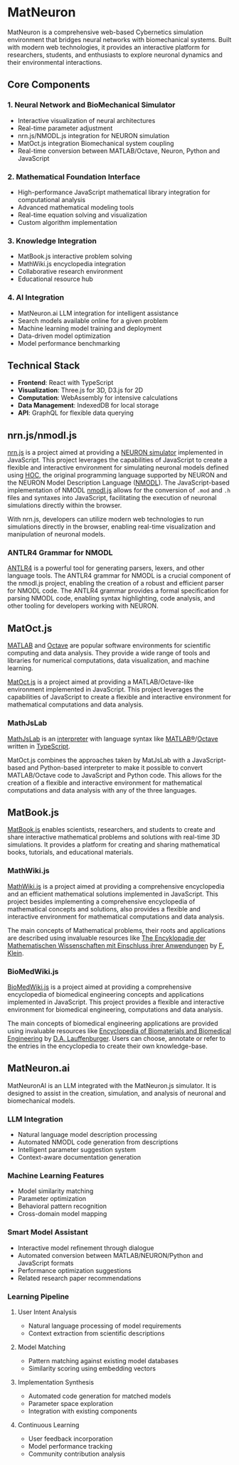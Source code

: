 # MatNeuron

MatNeuron is a comprehensive web-based Cybernetics simulation environment that bridges neural networks with biomechanical systems. Built with modern web technologies, it provides an interactive platform for researchers, students, and enthusiasts to explore neuronal dynamics and their environmental interactions.

## Core Components

### 1. Neural Network and BioMechanical Simulator
- Interactive visualization of neural architectures
- Real-time parameter adjustment
- nrn.js/NMODL.js integration for NEURON simulation
- MatOct.js integration Biomechanical system coupling
- Real-time conversion between MATLAB/Octave, Neuron, Python and JavaScript

### 2. Mathematical Foundation Interface
- High-performance JavaScript mathematical library integration for computational analysis
- Advanced mathematical modeling tools
- Real-time equation solving and visualization
- Custom algorithm implementation

### 3. Knowledge Integration
- MatBook.js interactive problem solving
- MathWiki.js encyclopedia integration
- Collaborative research environment
- Educational resource hub

### 4. AI Integration
- MatNeuron.ai LLM integration for intelligent assistance
- Search models available online for a given problem
- Machine learning model training and deployment
- Data-driven model optimization
- Model performance benchmarking
  
## Technical Stack

- **Frontend**: React with TypeScript
- **Visualization**: Three.js for 3D, D3.js for 2D
- **Computation**: WebAssembly for intensive calculations
- **Data Management**: IndexedDB for local storage
- **API**: GraphQL for flexible data querying


## nrn.js/nmodl.js

[nrn.js](https://github.com/vahidgh/nrnjs) is a project aimed at providing a [NEURON simulator](http://neuron.yale.edu/neuron/) implemented in JavaScript. This project leverages the capabilities of JavaScript to create a flexible and interactive environment for simulating neuronal models defined using [HOC](https://nrn.readthedocs.io/en/latest/guide/hoc_chapter_11_old_reference.html), the original programming language supported by NEURON and the NEURON Model Description Language ([NMODL](https://www.neuron.yale.edu/neuron/static/docs/help/neuron/nmodl/nmodl.html)). The JavaScript-based implementation of NMODL [nmodl.js](https://github.com/vahidgh/nmodljs) allows for the conversion of `.mod` and `.h` files and syntaxes into JavaScript, facilitating the execution of neuronal simulations directly within the browser.

With nrn.js, developers can utilize modern web technologies to run simulations directly in the browser, enabling real-time visualization and manipulation of neuronal models.

### ANTLR4 Grammar for NMODL

[ANTLR4](https://www.antlr.org/download.html) is a powerful tool for generating parsers, lexers, and other language tools. The ANTLR4 grammar for NMODL is a crucial component of the nmodl.js project, enabling the creation of a robust and efficient parser for NMODL code.
The ANTLR4 grammar provides a formal specification for parsing NMODL code, enabling syntax highlighting, code analysis, and other tooling for developers working with NEURON.


## MatOct.js

[MATLAB](https://www.mathworks.com/products/matlab.html) and [Octave](https://www.gnu.org/software/octave/) are popular software environments for scientific computing and data analysis. They provide a wide range of tools and libraries for numerical computations, data visualization, and machine learning.

[MatOct.js](https://github.com/vahidgh/matoctjs) is a project aimed at providing a MATLAB/Octave-like environment implemented in JavaScript. This project leverages the capabilities of JavaScript to create a flexible and interactive environment for mathematical computations and data analysis.

### MathJsLab

[MathJsLab](https://github.com/vahidgh/mathjslab) is an [interpreter](https://en.wikipedia.org/wiki/Interpreter_(computing)) with language syntax like [MATLAB&reg;](https://www.mathworks.com/)/[Octave](https://www.gnu.org/software/octave/) written in [TypeScript](https://www.typescriptlang.org/).

MatOct.js combines the approaches taken by MatJsLab with a JavaScript-based and Python-based interpreter to make it possible to convert MATLAB/Octave code to JavaScript and Python code. This allows for the creation of a flexible and interactive environment for mathematical computations and data analysis with any of the three languages.

## MatBook.js

[MatBook.js](https://github.com/vahidgh/MatBookjs) enables scientists, researchers, and students to create and share interactive mathematical problems and solutions with real-time 3D simulations. It provides a platform for creating and sharing mathematical books, tutorials, and educational materials.

### MathWiki.js

[MathWiki.js](https://github.com/vahidgh/mathwikijs) is a project aimed at providing a comprehensive encyclopedia and an efficient mathematical solutions implemented in JavaScript. This project besides implementing a comprehensive encyclopedia of mathematical concepts and solutions, also provides a flexible and interactive environment for mathematical computations and data analysis.

The main concepts of Mathematical problems, their roots and applications are described using invaluable resources like [The Encyklopadie der Mathematischen Wissenschaften mit Einschluss ihrer Anwendungen](https://en.wikipedia.org/wiki/Klein%27s_Encyclopedia_of_Mathematical_Sciences) by [F. Klein](https://en.wikipedia.org/wiki/Felix_Klein).

### BioMedWiki.js
[BioMedWiki.js](https://github.com/vahidgh/biomedwikijs) is a project aimed at providing a comprehensive encyclopedia of biomedical engineering concepts and applications implemented in JavaScript. This project provides a flexible and interactive environment for biomedical engineering, computations and data analysis.

The main concepts of biomedical engineering applications are provided using invaluable resources like [Encyclopedia of Biomaterials and Biomedical Engineering](https://www.sciencedirect.com/book/9780128158024/encyclopedia-of-biomaterials-and-biomedical-engineering) by [D.A. Lauffenburger](https://www.med.upenn.edu/bioengineering/faculty/lauffenburger/). Users can choose, annotate or refer to the entries in the encyclopedia to create their own knowledge-base.

## MatNeuron.ai

MatNeuronAI is an LLM integrated with the MatNeuron.js simulator. It is designed to assist in the creation, simulation, and analysis of neuronal and biomechanical models.

### LLM Integration
- Natural language model description processing
- Automated NMODL code generation from descriptions
- Intelligent parameter suggestion system
- Context-aware documentation generation

### Machine Learning Features
- Model similarity matching
- Parameter optimization
- Behavioral pattern recognition
- Cross-domain model mapping

### Smart Model Assistant
- Interactive model refinement through dialogue
- Automated conversion between MATLAB/NEURON/Python and JavaScript formats
- Performance optimization suggestions
- Related research paper recommendations

### Learning Pipeline
1. User Intent Analysis
   - Natural language processing of model requirements
   - Context extraction from scientific descriptions
   
2. Model Matching
   - Pattern matching against existing model databases
   - Similarity scoring using embedding vectors
   
3. Implementation Synthesis
   - Automated code generation for matched models
   - Parameter space exploration
   - Integration with existing components

4. Continuous Learning
   - User feedback incorporation
   - Model performance tracking
   - Community contribution analysis

